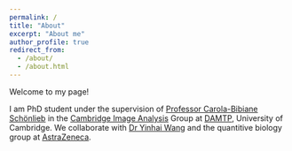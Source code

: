 ```yaml
---
permalink: /
title: "About"
excerpt: "About me"
author_profile: true
redirect_from: 
  - /about/
  - /about.html
---
```


Welcome to my page! 

I am PhD student under the supervision of [Professor Carola-Bibiane Schönlieb](https://www.damtp.cam.ac.uk/user/cbs31/Home.html) in the [Cambridge Image Analysis](http://www.damtp.cam.ac.uk/research/cia/) Group at [DAMTP](https://www.damtp.cam.ac.uk/), University of Cambridge. We collaborate with [Dr Yinhai Wang](https://scholar.google.com/citations?user=WNY0TscAAAAJ&hl=en) and the quantitive biology group at [AstraZeneca](https://www.astrazeneca.co.uk/). 
